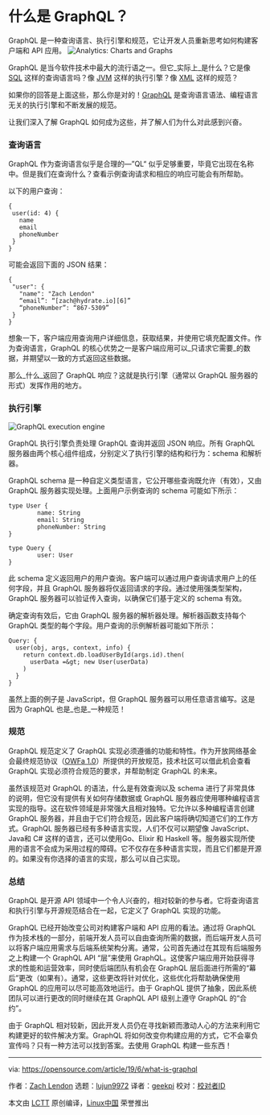 [#]: collector: (lujun9972)
[#]: translator: (geekpi)
[#]: reviewer: ( )
[#]: publisher: ( )
[#]: url: ( )
[#]: subject: (What is GraphQL?)
[#]: via: (https://opensource.com/article/19/6/what-is-graphql)
[#]: author: (Zach Lendon https://opensource.com/users/zachlendon)

什么是 GraphQL？
======
GraphQL 是一种查询语言、执行引擎和规范，它让开发人员重新思考如何构建客户端和 API
 应用。
![Analytics: Charts and Graphs][1]

GraphQL 是当今软件技术中最大的流行语之一。但它_实际上_是什么？它是像 [SQL][2] 这样的查询语言吗？像 [JVM][3] 这样的执行引擎？像 [XML][4] 这样的规范？

如果你的回答是上面这些，那么你是对的！[GraphQL][5] 是查询语言语法、编程语言无关的执行引擎和不断发展的规范。

让我们深入了解 GraphQL 如何成为这些，并了解人们为什么对此感到兴奋。

### 查询语言

GraphQL 作为查询语言似乎是合理的—”QL“ 似乎足够重要，毕竟它出现在名称中。但是我们在查询什么？查看示例查询请求和相应的响应可能会有所帮助。

以下的用户查询：


```
{
 user(id: 4) {
   name
   email
   phoneNumber
 }
}
```

可能会返回下面的 JSON 结果：


```
{
 "user": {
   "name": "Zach Lendon"
   “email”: “[zach@hydrate.io][6]”
   “phoneNumber”: “867-5309”
 }
}
```

想象一下，客户端应用查询用户详细信息，获取结果，并使用它填充配置文件。作为查询语言，GraphQL 的核心优势之一是客户端应用可以_只请求它需要_的数据，并期望以一致的方式返回这些数据。

那么_什么_返回了 GraphQL 响应？这就是执行引擎（通常以 GraphQL 服务器的形式）发挥作用的地方。

### 执行引擎

![GraphQL execution engine][7]

GraphQL 执行引擎负责处理 GraphQL 查询并返回 JSON 响应。所有 GraphQL 服务器由两个核心组件组成，分别定义了执行引擎的结构和行为：schema 和解析器。

GraphQL schema 是一种自定义类型语言，它公开哪些查询既允许（有效），又由 GraphQL 服务器实现处理。上面用户示例查询的 schema 可能如下所示：


```
type User {
        name: String
        email: String
        phoneNumber: String
}

type Query {
        user: User
}
```

此 schema 定义返回用户的用户查询。客户端可以通过用户查询请求用户上的任何字段，并且 GraphQL 服务器将仅返回请求的字段。通过使用强类型架构，GraphQL 服务器可以验证传入查询，以确保它们基于定义的 schema 有效。

确定查询有效后，它由 GraphQL 服务器的解析器处理。解析器函数支持每个 GraphQL 类型的每个字段。用户查询的示例解析器可能如下所示：

```
Query: {
  user(obj, args, context, info) {
    return context.db.loadUserById(args.id).then(
      userData =&gt; new User(userData)
    )
  }
}
```

虽然上面的例子是 JavaScript，但 GraphQL 服务器可以用任意语言编写。这是因为 GraphQL 也是_也是_一种规范！

### 规范

GraphQL 规范定义了 GraphQL 实现必须遵循的功能和特性。作为开放网络基金会最终规范协议（[OWFa 1.0][8]）所提供的开放规范，技术社区可以借此机会查看 GraphQL 实现必须符合规范的要求，并帮助制定 GraphQL 的未来。

虽然该规范对 GraphQL 的语法，什么是有效查询以及 schema 进行了非常具体的说明，但它没有提供有关如何存储数据或 GraphQL 服务器应使用哪种编程语言实现的指导。这在软件领域是非常强大且相对独特。它允许以多种编程语言创建 GraphQL 服务器，并且由于它们符合规范，因此客户端将确切知道它们的工作方式。GraphQL 服务器已经有多种语言实现，人们不仅可以期望像 JavaScript、Java和 C# 这样的语言，还可以使用Go、Elixir 和 Haskell 等。服务器实现所使用的语言不会成为采用过程的障碍。它不仅存在多种语言实现，而且它们都是开源的。如果没有你选择的语言的实现，那么可以自己实现。

### 总结

GraphQL 是开源 API 领域中一个令人兴奋的，相对较新的参与者。它将查询语言和执行引擎与开源规范结合在一起，它定义了 GraphQL 实现的功能。

GraphQL 已经开始改变公司对构建客户端和 API 应用的看法。通过将 GraphQL 作为技术栈的一部分，前端开发人员可以自由查询所需的数据，而后端开发人员可以将客户端应用需求与后端系统架构分离。通常，公司首先通过在其现有后端服务之上构建一个 GraphQL API “层”来使用 GraphQL。这使客户端应用开始获得寻求的性能和运营效率，同时使后端团队有机会在 GraphQL 层后面进行所需的“幕后”更改（如果有）。通常，这些更改将针对优化，这些优化将帮助确保使用 GraphQL 的应用可以尽可能高效地运行。由于 GraphQL 提供了抽象，因此系统团队可以进行更改的同时继续在其 GraphQL API 级别上遵守 GraphQL 的“合约”。

由于 GraphQL 相对较新，因此开发人员仍在寻找新颖而激动人心的方法来利用它构建更好的软件解决方案。GraphQL 将如何改变你构建应用的方式，它不会辜负宣传吗？只有一种方法可以找到答案。去使用 GraphQL 构建一些东西！

--------------------------------------------------------------------------------

via: https://opensource.com/article/19/6/what-is-graphql

作者：[Zach Lendon][a]
选题：[lujun9972][b]
译者：[geekpi](https://github.com/geekpi)
校对：[校对者ID](https://github.com/校对者ID)

本文由 [LCTT](https://github.com/LCTT/TranslateProject) 原创编译，[Linux中国](https://linux.cn/) 荣誉推出

[a]: https://opensource.com/users/zachlendon
[b]: https://github.com/lujun9972
[1]: https://opensource.com/sites/default/files/styles/image-full-size/public/lead-images/analytics-graphs-charts.png?itok=sersoqbV (Analytics: Charts and Graphs)
[2]: https://opensource.com/article/18/2/getting-started-sql
[3]: https://www.cubrid.org/blog/understanding-jvm-internals/
[4]: https://www.w3.org/TR/xml/
[5]: http://graphql.org/
[6]: mailto:zach@hydrate.io
[7]: https://opensource.com/sites/default/files/pictures/graphql-execution-engine.png (GraphQL execution engine)
[8]: http://www.openwebfoundation.org/legal/the-owf-1-0-agreements/owfa-1-0---patent-only

